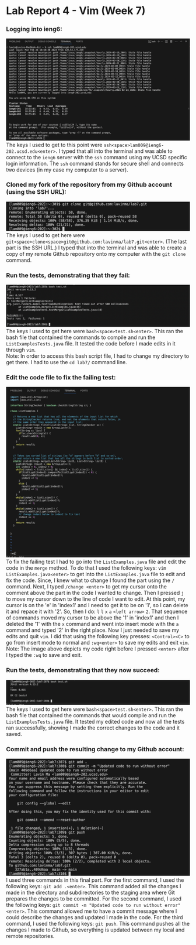 # Lab Report 4 - Vim (Week 7)
### Logging into ieng6:
![Image](loginSSH.png)
The keys I used to get to this point were `ssh<space>lam009@ieng6-202.ucsd.edu<enter>`. I typed that all into the terminal and was able to connect to the `ieng6` server with the `ssh` command using my UCSD specific login information. The `ssh` command stands for secure shell and connects two devices (in my case my computer to a server).

### Cloned my fork of the repository from my Github account (using the SSH URL):
![Image](Lab7Cloning.jpeg)
The keys I used to get here were `git<space>clone<space>git@github.com:lavinma/lab7.git<enter>`. (The last part is the SSH URL.) I typed that into the terminal and was able to create a copy of my remote Github repository onto my computer with the  `git clone` command.

### Run the tests, demonstrating that they fail:
![Image](Lab7Fail.png)
The keys I used to get here were `bash<space>test.sh<enter>`. This ran the bash file that contained the commands to compile and run the `ListExamplesTests.java` file. It tested the code before I made edits in it through `vim`.
<br/>Note: In order to access this bash script file, I had to change my directory to get there. I had to use the `cd lab7/` command line.

### Edit the code file to fix the failing test:
![Image](vimEdits.jpeg)
To fix the failing test I had to go into the `ListExamples.java` file and edit the code in the `merge` method. To do that I used the following keys: `vim ListExamples.java<enter>` to get into the `ListExamples.java` file to edit and fix the code. Since, I knew what to change I found the part using the `/` command. Next, I typed `/change <enter>` to get my cursor onto the comment above the part in the code I wanted to change. Then I pressed `j` to move my cursor down to the line of code I want to edit. At this point, my cursor is on the 'e' in 'index1' and I need to get it to be on '1', so I can delete it and repace it with '2'. So, then I do: `l` `l` `x` `a` `<left arrow>` `2`. That sequence of commands moved my cursor to be above the '1' in 'index1' and then I deleted the '1' with the `x` command and went into insert mode with the `a` command and typed '2' in the right place. Now I just needed to save my edits and quit `vim`. I did that using the following key presses: `<Control><C>` to go from insert mode to normal and `:wq<enter>` to save my edits and exit `vim`.
<br/>Note: The image above depicts my code right before I pressed `<enter>` after I typed the `:wq` to save and exit. 

### Run the tests, demonstrating that they now succeed:
![Image](Lab7Success.png)
The keys I used to get here were `bash<space>test.sh<enter>`. This ran the bash file that contained the commands that would compile and run the `ListExamplesTests.java` file. It tested my edited code and now all the tests ran successfully, showing I made the correct changes to the code and it saved.

### Commit and push the resulting change to my Github account:
![Image](Lab7CommitAndPush.png)
I used three commands in this final part. For the first command, I used the following keys: `git add .<enter>`. This command added all the changes I made in the directory and subdirectories to the staging area where Git prepares the changes to be committed. For the second command, I used the following keys: `git commit -m "Updated code to run without error"<enter>`. This command allowed me to have a commit message where I could describe the changes and updated I made in the code. For the third command, I used the following keys: `git push`. This command pushes all the changes I made to Github, so everything is updated between my local and remote repositories. 
